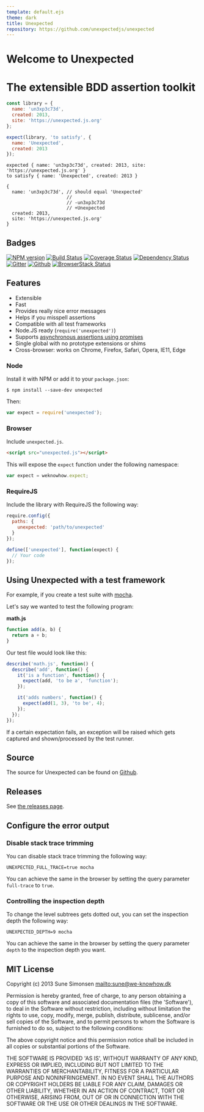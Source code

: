 ```yaml
---
template: default.ejs
theme: dark
title: Unexpected
repository: https://github.com/unexpectedjs/unexpected
---
```


# Welcome to Unexpected

# The extensible BDD assertion toolkit

```js
const library = {
  name: 'un3xp3c73d',
  created: 2013,
  site: 'https://unexpected.js.org'
};

expect(library, 'to satisfy', {
  name: 'Unexpected',
  created: 2013
});
```

```output
expected { name: 'un3xp3c73d', created: 2013, site: 'https://unexpected.js.org' }
to satisfy { name: 'Unexpected', created: 2013 }

{
  name: 'un3xp3c73d', // should equal 'Unexpected'
                      //
                      // -un3xp3c73d
                      // +Unexpected
  created: 2013,
  site: 'https://unexpected.js.org'
}
```

## Badges

[![NPM version](https://badge.fury.io/js/unexpected.svg)](https://www.npmjs.com/package/unexpected)
[![Build Status](https://api.travis-ci.org/unexpectedjs/unexpected.svg?branch=master)](https://travis-ci.org/unexpectedjs/unexpected)
[![Coverage Status](https://coveralls.io/repos/unexpectedjs/unexpected/badge.svg)](https://coveralls.io/github/unexpectedjs/unexpected)
[![Dependency Status](https://david-dm.org/unexpectedjs/unexpected.svg)](https://david-dm.org/unexpectedjs/unexpected)
[![Gitter](https://badges.gitter.im/Join%20Chat.svg)](https://gitter.im/unexpectedjs/unexpected?utm_source=badge&utm_medium=badge&utm_campaign=pr-badge)
[![Github](https://img.shields.io/github/stars/unexpectedjs/unexpected.svg?label=Star&maxAge=2592000&style=flat)](https://github.com/unexpectedjs/unexpected)
[![BrowserStack Status](https://www.browserstack.com/automate/badge.svg?badge_key=cjVWSDFIaERKWVdxc2s5bStaY08vMUFwbW1NbTdzZHJmVXBCUjBlemo3Yz0tLU5iL3I0L3Z4elVhZjBTbWtvbmpHRnc9PQ==--692805fea09bec4c4ea7c898fa9208a0fa61283e)](https://www.browserstack.com/automate/public-build/cjVWSDFIaERKWVdxc2s5bStaY08vMUFwbW1NbTdzZHJmVXBCUjBlemo3Yz0tLU5iL3I0L3Z4elVhZjBTbWtvbmpHRnc9PQ==--692805fea09bec4c4ea7c898fa9208a0fa61283e)

## Features

* Extensible
* Fast
* Provides really nice error messages
* Helps if you misspell assertions
* Compatible with all test frameworks
* Node.JS ready (`require('unexpected')`)
* Supports [asynchronous assertions using promises](./api/addAssertion/#asynchronous-assertions)
* Single global with no prototype extensions or shims
* Cross-browser: works on Chrome, Firefox, Safari, Opera, IE11, Edge

### Node

Install it with NPM or add it to your `package.json`:

```
$ npm install --save-dev unexpected
```

Then:

<!-- unexpected-markdown evaluate:false -->
```js
var expect = require('unexpected');
```

### Browser

Include `unexpected.js`.

```html
<script src="unexpected.js"></script>
```

This will expose the `expect` function under the following namespace:

<!-- unexpected-markdown evaluate:false -->
```js
var expect = weknowhow.expect;
```

### RequireJS

Include the library with RequireJS the following way:

<!-- unexpected-markdown evaluate:false -->
```js
require.config({
  paths: {
    unexpected: 'path/to/unexpected'
  }
});

define(['unexpected'], function(expect) {
  // Your code
});
```

## Using Unexpected with a test framework

For example, if you create a test suite with
[mocha](https://github.com/mochajs/mocha).

Let's say we wanted to test the following program:

**math.js**

<!-- unexpected-markdown evaluate:false -->
```js
function add(a, b) {
  return a + b;
}
```

Our test file would look like this:

<!-- unexpected-markdown evaluate:false -->
```js
describe('math.js', function() {
  describe('add', function() {
    it('is a function', function() {
      expect(add, 'to be a', 'function');
    });

    it('adds numbers', function() {
      expect(add(1, 3), 'to be', 4);
    });
  });
});
```

If a certain expectation fails, an exception will be raised which gets captured
and shown/processed by the test runner.

## Source

The source for Unexpected can be found on
[Github](https://github.com/unexpectedjs/unexpected).

## Releases

See [the releases page](releases/).

## Configure the error output

### Disable stack trace trimming

You can disable stack trace trimming the following way:

```
UNEXPECTED_FULL_TRACE=true mocha
```

You can achieve the same in the browser by setting the query parameter
`full-trace` to `true`.

### Controlling the inspection depth

To change the level subtrees gets dotted out, you can set the inspection depth
the following way:

```
UNEXPECTED_DEPTH=9 mocha
```

You can achieve the same in the browser by setting the query parameter `depth`
to the inspection depth you want.

## MIT License

Copyright (c) 2013 Sune Simonsen <mailto:sune@we-knowhow.dk>

Permission is hereby granted, free of charge, to any person obtaining
a copy of this software and associated documentation files (the
'Software'), to deal in the Software without restriction, including
without limitation the rights to use, copy, modify, merge, publish,
distribute, sublicense, and/or sell copies of the Software, and to
permit persons to whom the Software is furnished to do so, subject to
the following conditions:

The above copyright notice and this permission notice shall be
included in all copies or substantial portions of the Software.

THE SOFTWARE IS PROVIDED 'AS IS', WITHOUT WARRANTY OF ANY KIND,
EXPRESS OR IMPLIED, INCLUDING BUT NOT LIMITED TO THE WARRANTIES OF
MERCHANTABILITY, FITNESS FOR A PARTICULAR PURPOSE AND
NONINFRINGEMENT. IN NO EVENT SHALL THE AUTHORS OR COPYRIGHT HOLDERS BE
LIABLE FOR ANY CLAIM, DAMAGES OR OTHER LIABILITY, WHETHER IN AN ACTION
OF CONTRACT, TORT OR OTHERWISE, ARISING FROM, OUT OF OR IN CONNECTION
WITH THE SOFTWARE OR THE USE OR OTHER DEALINGS IN THE SOFTWARE.
